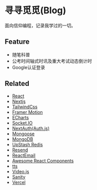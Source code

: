 # 寻寻觅觅(Blog)

面向信仰编程，记录我学过的一切。

## Feature

- 随笔科普
- 公考时间轴式时讯及重大考试动态倒计时
- Google认证登录

## Related

- [React](https://react.dev/learn)
- [Nextjs](https://nextjs.org/)
- [TailwindCss](https://tailwindcss.com/)
- [Framer Motion](https://www.framer.com/motion/use-spring/#usage)
- [ECharts](https://echarts.apache.org/handbook/zh/get-started)
- [Socket.IO](https://socket.io/zh-CN/)
- [NextAuth(Auth.js)](https://authjs.dev/)
- [Mongoose](https://mongoosejs.com/)
- [MongoDB](https://cloud.mongodb.com/v2/659b41acbde7574091c9f75a#/clusters/connect?clusterId=blog)
- [UpStash Redis](https://console.upstash.com/redis/4f8625b0-85cb-4a35-9e2d-b7c84e9a33fc)
- [Resend](https://resend.com/home)
- [ReactEmail](https://react.email/)
- [Awesome React Components](https://github.com/brillout/awesome-react-components)
- [tts](https://cloud.tencent.com/document/product/1073/56640)
- [Video.js](https://videojs.com/guides)
- [Sanity](https://www.sanity.io/)
- [Vercel](https://vercel.com/yinlei/seek-explore)